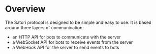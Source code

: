 # Overview

The Satori protocol is designed to be simple and easy to use. It is based around three layers of communication:

- an HTTP API for bots to communicate with the server
- a WebSocket API for bots to receive events from the server
- a WebHook API for the server to send events to bots
